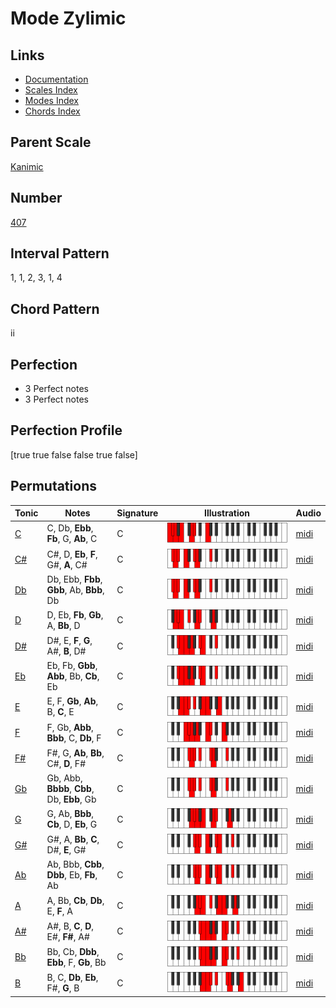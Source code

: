 # Mode Zylimic

## Links

- [Documentation](index.md)
- [Scales Index](Scales.md)
- [Modes Index](Modes.md)
- [Chords Index](Chords.md)

## Parent Scale

[Kanimic](ScaleKanimic.md)

## Number

[407](https://ianring.com/musictheory/scales/407)

## Interval Pattern

1, 1, 2, 3, 1, 4

## Chord Pattern

ii

## Perfection

- 3 Perfect notes
- 3 Perfect notes

## Perfection Profile

[true true false false true false]

## Permutations

| Tonic | Notes | Signature | Illustration | Audio |
|-------|-------|-----------|--------------|-------|
| [C](ModeCNaturalZylimic.md) | C, Db, **Ebb**, **Fb**, G, **Ab**, C | C | ![CNaturalZylimic](ModeCNaturalZylimic.png) | [midi](https://github.com/edipermadi/music/blob/main/docs/ModeCNaturalZylimic.mid?raw=true) |
| [C#](ModeCSharpZylimic.md) | C#, D, **Eb**, **F**, G#, **A**, C# | C | ![CSharpZylimic](ModeCSharpZylimic.png) | [midi](https://github.com/edipermadi/music/blob/main/docs/ModeCSharpZylimic.mid?raw=true) |
| [Db](ModeDFlatZylimic.md) | Db, Ebb, **Fbb**, **Gbb**, Ab, **Bbb**, Db | C | ![DFlatZylimic](ModeDFlatZylimic.png) | [midi](https://github.com/edipermadi/music/blob/main/docs/ModeDFlatZylimic.mid?raw=true) |
| [D](ModeDNaturalZylimic.md) | D, Eb, **Fb**, **Gb**, A, **Bb**, D | C | ![DNaturalZylimic](ModeDNaturalZylimic.png) | [midi](https://github.com/edipermadi/music/blob/main/docs/ModeDNaturalZylimic.mid?raw=true) |
| [D#](ModeDSharpZylimic.md) | D#, E, **F**, **G**, A#, **B**, D# | C | ![DSharpZylimic](ModeDSharpZylimic.png) | [midi](https://github.com/edipermadi/music/blob/main/docs/ModeDSharpZylimic.mid?raw=true) |
| [Eb](ModeEFlatZylimic.md) | Eb, Fb, **Gbb**, **Abb**, Bb, **Cb**, Eb | C | ![EFlatZylimic](ModeEFlatZylimic.png) | [midi](https://github.com/edipermadi/music/blob/main/docs/ModeEFlatZylimic.mid?raw=true) |
| [E](ModeENaturalZylimic.md) | E, F, **Gb**, **Ab**, B, **C**, E | C | ![ENaturalZylimic](ModeENaturalZylimic.png) | [midi](https://github.com/edipermadi/music/blob/main/docs/ModeENaturalZylimic.mid?raw=true) |
| [F](ModeFNaturalZylimic.md) | F, Gb, **Abb**, **Bbb**, C, **Db**, F | C | ![FNaturalZylimic](ModeFNaturalZylimic.png) | [midi](https://github.com/edipermadi/music/blob/main/docs/ModeFNaturalZylimic.mid?raw=true) |
| [F#](ModeFSharpZylimic.md) | F#, G, **Ab**, **Bb**, C#, **D**, F# | C | ![FSharpZylimic](ModeFSharpZylimic.png) | [midi](https://github.com/edipermadi/music/blob/main/docs/ModeFSharpZylimic.mid?raw=true) |
| [Gb](ModeGFlatZylimic.md) | Gb, Abb, **Bbbb**, **Cbb**, Db, **Ebb**, Gb | C | ![GFlatZylimic](ModeGFlatZylimic.png) | [midi](https://github.com/edipermadi/music/blob/main/docs/ModeGFlatZylimic.mid?raw=true) |
| [G](ModeGNaturalZylimic.md) | G, Ab, **Bbb**, **Cb**, D, **Eb**, G | C | ![GNaturalZylimic](ModeGNaturalZylimic.png) | [midi](https://github.com/edipermadi/music/blob/main/docs/ModeGNaturalZylimic.mid?raw=true) |
| [G#](ModeGSharpZylimic.md) | G#, A, **Bb**, **C**, D#, **E**, G# | C | ![GSharpZylimic](ModeGSharpZylimic.png) | [midi](https://github.com/edipermadi/music/blob/main/docs/ModeGSharpZylimic.mid?raw=true) |
| [Ab](ModeAFlatZylimic.md) | Ab, Bbb, **Cbb**, **Dbb**, Eb, **Fb**, Ab | C | ![AFlatZylimic](ModeAFlatZylimic.png) | [midi](https://github.com/edipermadi/music/blob/main/docs/ModeAFlatZylimic.mid?raw=true) |
| [A](ModeANaturalZylimic.md) | A, Bb, **Cb**, **Db**, E, **F**, A | C | ![ANaturalZylimic](ModeANaturalZylimic.png) | [midi](https://github.com/edipermadi/music/blob/main/docs/ModeANaturalZylimic.mid?raw=true) |
| [A#](ModeASharpZylimic.md) | A#, B, **C**, **D**, E#, **F#**, A# | C | ![ASharpZylimic](ModeASharpZylimic.png) | [midi](https://github.com/edipermadi/music/blob/main/docs/ModeASharpZylimic.mid?raw=true) |
| [Bb](ModeBFlatZylimic.md) | Bb, Cb, **Dbb**, **Ebb**, F, **Gb**, Bb | C | ![BFlatZylimic](ModeBFlatZylimic.png) | [midi](https://github.com/edipermadi/music/blob/main/docs/ModeBFlatZylimic.mid?raw=true) |
| [B](ModeBNaturalZylimic.md) | B, C, **Db**, **Eb**, F#, **G**, B | C | ![BNaturalZylimic](ModeBNaturalZylimic.png) | [midi](https://github.com/edipermadi/music/blob/main/docs/ModeBNaturalZylimic.mid?raw=true) |
